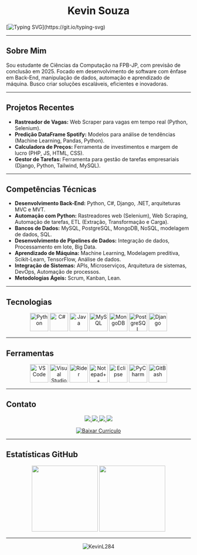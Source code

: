 <h1 align="center"> Kevin Souza</h1>

[![Typing SVG](https://readme-typing-svg.herokuapp.com/?color=56BCDA&size=32&center=true&vCenter=true&width=1000&lines=Bem+vindo+ao+meu+GitHub!;Sou+Kevin.;Conheça+mais+sobre+mim+abaixo:;Vamos+codar?;Estou+aberto+para+oportunidades.)](https://git.io/typing-svg)

---

## Sobre Mim

Sou estudante de Ciências da Computação na FPB-JP, com previsão de conclusão em 2025. Focado em desenvolvimento de software com ênfase em Back-End, manipulação de dados, automação e aprendizado de máquina. Busco criar soluções escaláveis, eficientes e inovadoras.

---

## Projetos Recentes

- **Rastreador de Vagas:** Web Scraper para vagas em tempo real (Python, Selenium).
- **Predição DataFrame Spotify:** Modelos para análise de tendências (Machine Learning, Pandas, Python).
- **Calculadora de Preços:** Ferramenta de investimentos e margem de lucro (PHP, JS, HTML, CSS).
- **Gestor de Tarefas:** Ferramenta para gestão de tarefas empresariais (Django, Python, Tailwind, MySQL).

---

## Competências Técnicas

- **Desenvolvimento Back-End:** Python, C#, Django, .NET, arquiteturas MVC e MVT.
- **Automação com Python:** Rastreadores web (Selenium), Web Scraping, Automação de tarefas, ETL (Extração, Transformação e Carga).
- **Bancos de Dados:** MySQL, PostgreSQL, MongoDB, NoSQL, modelagem de dados, SQL.
- **Desenvolvimento de Pipelines de Dados:** Integração de dados, Processamento em lote, Big Data.
- **Aprendizado de Máquina:** Machine Learning, Modelagem preditiva, Scikit-Learn, TensorFlow, Análise de dados.
- **Integração de Sistemas:** APIs, Microserviços, Arquitetura de sistemas, DevOps, Automação de processos.
- **Metodologias Ágeis:** Scrum, Kanban, Lean.

---

## Tecnologias

<p align="center">
  <img alt="Python" height="50" src="https://cdn.jsdelivr.net/gh/devicons/devicon/icons/python/python-original.svg"/>
  <img alt="C#" height="50" src="https://cdn.jsdelivr.net/gh/devicons/devicon/icons/csharp/csharp-original.svg"/>
  <img alt="Java" height="50" src="https://cdn.jsdelivr.net/gh/devicons/devicon/icons/java/java-original.svg"/>
  <img alt="MySQL" height="50" src="https://cdn.jsdelivr.net/gh/devicons/devicon/icons/mysql/mysql-original.svg"/>
  <img alt="MongoDB" height="50" src="https://cdn.jsdelivr.net/gh/devicons/devicon/icons/mongodb/mongodb-original.svg"/>
  <img alt="PostgreSQL" height="50" src="https://cdn.jsdelivr.net/gh/devicons/devicon/icons/postgresql/postgresql-original.svg"/>
  <img alt="Django" height="50" src="https://cdn.jsdelivr.net/gh/devicons/devicon/icons/django/django-plain.svg"/>

</p>

---

## Ferramentas

<p align="center">
  <img alt="VS Code" height="50" src="https://cdn.jsdelivr.net/gh/devicons/devicon/icons/vscode/vscode-original.svg"/>
  <img alt="Visual Studio" height="50" src="https://cdn.jsdelivr.net/gh/devicons/devicon/icons/visualstudio/visualstudio-plain.svg"/>
  <img alt="Rider" height="50" src="https://resources.jetbrains.com/storage/products/rider/img/meta/rider_logo_300x300.png"/>
  <img alt="Notepad++" height="50" src="https://notepad-plus-plus.org/images/logo.svg"/>
  <img alt="Eclipse" height="50" src="https://cdn.jsdelivr.net/gh/devicons/devicon/icons/eclipse/eclipse-original.svg"/>
  <img alt="PyCharm" height="50" src="https://cdn.jsdelivr.net/gh/devicons/devicon/icons/pycharm/pycharm-original.svg"/>
  <img alt="GitBash" height="50" src="https://gitforwindows.org/img/gwindows_logo.png"/>
</p>

---

## Contato

<p align="center">
 <a href="mailto:kevin.lucas284sz@gmail.com" target="_blank">
   <img src="https://img.shields.io/badge/Gmail-D14836?style=for-the-badge&logo=gmail&logoColor=white">
 </a>
 <a href="https://www.linkedin.com/in/kevin-souza-471791236/" target="_blank">
   <img src="https://img.shields.io/badge/-LinkedIn-%230077B5?style=for-the-badge&logo=linkedin&logoColor=white">
 </a>
  <a href="https://wa.me/55999380246" target="_blank">
   <img src="https://img.shields.io/badge/WhatsApp-25D366?style=for-the-badge&logo=whatsapp&logoColor=white">
 </a>
 <a href="https://kevinl284.github.io/portfolio/" target="_blank">
   <img src="https://img.shields.io/badge/Portfólio-%2312100E.svg?style=for-the-badge&logo=firefox&logoColor=white">
 </a>
</p>

  
<p align="center">
  <a href="https://raw.githubusercontent.com/KevinL284/portfolio/main/KevinSouzaCV.pdf">
    <img src="https://img.shields.io/badge/Currículo-Baixar-56BCDA?style=for-the-badge" alt="Baixar Currículo"/>
  </a>
</p>

---

## Estatísticas GitHub

<div align="center">
  <img height="180em" src="https://github-readme-stats.vercel.app/api?username=KevinL284&show_icons=true&theme=react&include_all_commits=true&count_private=true"/>
  <img height="180em" src="https://github-readme-stats.vercel.app/api/top-langs/?username=KevinL284&layout=compact&langs_count=7&theme=react"/>
</div>

---

<p align="center"> 
  <img src="https://komarev.com/ghpvc/?username=KevinL284&label=Profile%20views&color=56BCDA&style=flat" alt="KevinL284" />
</p>


